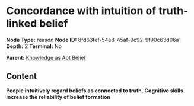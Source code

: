 # Concordance with intuition of truth-linked belief

**Node Type:** reason
**Node ID:** 8fd63fef-54e8-45af-9c92-9f90c63d06a1
**Depth:** 2
**Terminal:** No

**Parent:** [Knowledge as Apt Belief](knowledge-as-apt-belief.md)

## Content

**People intuitively regard beliefs as connected to truth**, **Cognitive skills increase the reliability of belief formation**

